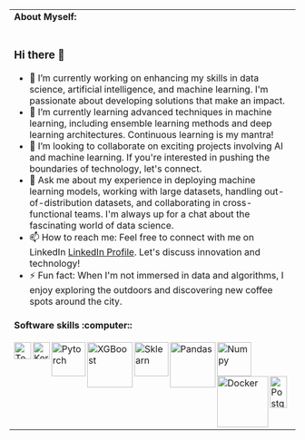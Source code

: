 

<table>
<tr>
<td>
<strong>About Myself:</strong>
<br>
<br>

### Hi there 👋
  
- 🔭 I’m currently working on enhancing my skills in data science, artificial intelligence, and machine learning. I'm passionate about developing solutions that make an impact.
- 🌱 I’m currently learning advanced techniques in machine learning, including ensemble learning methods and deep learning architectures. Continuous learning is my mantra!
- 👯 I’m looking to collaborate on exciting projects involving AI and machine learning. If you're interested in pushing the boundaries of technology, let's connect.
- 💬 Ask me about my experience in deploying machine learning models, working with large datasets, handling out-of-distribution datasets, and collaborating in cross-functional teams. I'm always up for a chat about the fascinating world of data science.
- 📫 How to reach me: Feel free to connect with me on LinkedIn [LinkedIn Profile](https://www.linkedin.com/in/mohamadjaber1/). Let's discuss innovation and technology!
- ⚡ Fun fact: When I'm not immersed in data and algorithms, I enjoy exploring the outdoors and discovering new coffee spots around the city.

</td>
</tr>
<tr>
<td>
<strong>Software skills :computer::</strong>
<br>
<br>
<img align="left" alt="Tensorflow" width="30px" src="https://upload.wikimedia.org/wikipedia/commons/2/2d/Tensorflow_logo.svg" />
<img align="left" alt="Keras" width="30px" src="https://upload.wikimedia.org/wikipedia/commons/a/ae/Keras_logo.svg" />
<img align="left" alt="Pytorch"  width="60px" src="https://upload.wikimedia.org/wikipedia/commons/9/96/Pytorch_logo.png" />
<img align="left" alt="XGBoost"  width="80px" src="https://mljar.com/images/machine-learning/xgboost_v2.png" />
<img align="left" alt="Sklearn" width="60px"  hight="66px" src="https://upload.wikimedia.org/wikipedia/commons/thumb/0/05/Scikit_learn_logo_small.svg/640px-Scikit_learn_logo_small.svg.png" />
<img align="left" alt="Pandas" width="80px" hight="56px" src="https://upload.wikimedia.org/wikipedia/commons/e/ed/Pandas_logo.svg" />
<img align="left" alt="Numpy" width="60px"  src="https://github.com/numpy/numpy/blob/7e7f4adab814b223f7f917369a72757cd28b10cb/branding/icons/numpylogo.svg" />
<img align="left" alt="Docker"  width="90px" src="https://upload.wikimedia.org/wikipedia/commons/4/4e/Docker_%28container_engine%29_logo.svg" />
<img align="left" alt="PostgreSQL" width="30px" height="56px" src="https://upload.wikimedia.org/wikipedia/commons/2/29/Postgresql_elephant.svg" />

</td>
</tr>
</table>
